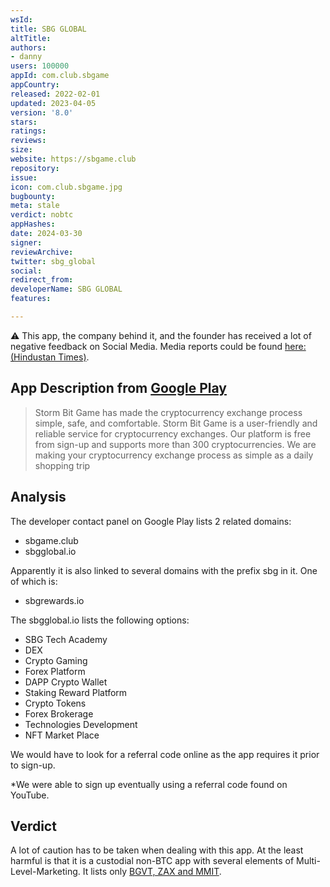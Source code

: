 ```yaml
---
wsId: 
title: SBG GLOBAL
altTitle: 
authors:
- danny
users: 100000
appId: com.club.sbgame
appCountry: 
released: 2022-02-01
updated: 2023-04-05
version: '8.0'
stars: 
ratings: 
reviews: 
size: 
website: https://sbgame.club
repository: 
issue: 
icon: com.club.sbgame.jpg
bugbounty: 
meta: stale
verdict: nobtc
appHashes: 
date: 2024-03-30
signer: 
reviewArchive: 
twitter: sbg_global
social: 
redirect_from: 
developerName: SBG GLOBAL
features: 

---
```


⚠️ This app, the company behind it, and the founder has received a lot of negative feedback on Social Media. Media reports could be found [here: (Hindustan Times)](https://tech.hindustantimes.com/tech/news/crypto-coin-cracks-after-luring-indians-with-3-100-returns-71669900000965.html).

## App Description from [Google Play](https://play.google.com/store/apps/details?id=com.club.sbgame) 

> Storm Bit Game has made the cryptocurrency exchange process simple, safe, and comfortable. Storm Bit Game is a user-friendly and reliable service for cryptocurrency exchanges. Our platform is free from sign-up and supports more than 300 cryptocurrencies. We are making your cryptocurrency exchange process as simple as a daily shopping trip

## Analysis 

The developer contact panel on Google Play lists 2 related domains: 

- sbgame.club 
- sbgglobal.io

Apparently it is also linked to several domains with the prefix sbg in it. One of which is: 

- sbgrewards.io

The sbgglobal.io lists the following options: 

- SBG Tech Academy
- DEX
- Crypto Gaming
- Forex Platform
- DAPP Crypto Wallet
- Staking Reward Platform
- Crypto Tokens
- Forex Brokerage
- Technologies Development 
- NFT Market Place

We would have to look for a referral code online as the app requires it prior to sign-up. 

*We were able to sign up eventually using a referral code found on YouTube. 

## Verdict 

A lot of caution has to be taken when dealing with this app. At the least harmful is that it is a custodial non-BTC app with several elements of Multi-Level-Marketing. It lists only [BGVT, ZAX and MMIT](https://twitter.com/BitcoinWalletz/status/1641342469945298944). 

